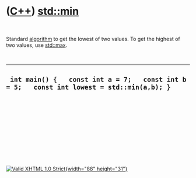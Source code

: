 



 

 

 

 

 

([C++](Cpp.htm)) [std::min](CppMin.htm)
=======================================

 

Standard [algorithm](CppAlgorithm.htm) to get the lowest of two values.
To get the highest of two values, use [std::max](CppMax.htm).

 

  ---------------------------------------------------------------------------------------------
  ` int main() {   const int a = 7;   const int b = 5;   const int lowest = std::min(a,b); }`
  ---------------------------------------------------------------------------------------------

 

 

 

 

 





 

[![Valid XHTML 1.0 Strict](valid-xhtml10.png){width="88"
height="31"}](http://validator.w3.org/check?uri=referer)
